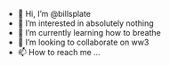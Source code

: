 - 👋 Hi, I’m @billsplate
- 👀 I’m interested in absolutely nothing
- 🌱 I’m currently learning how to breathe
- 💞️ I’m looking to collaborate on ww3
- 📫 How to reach me ...
